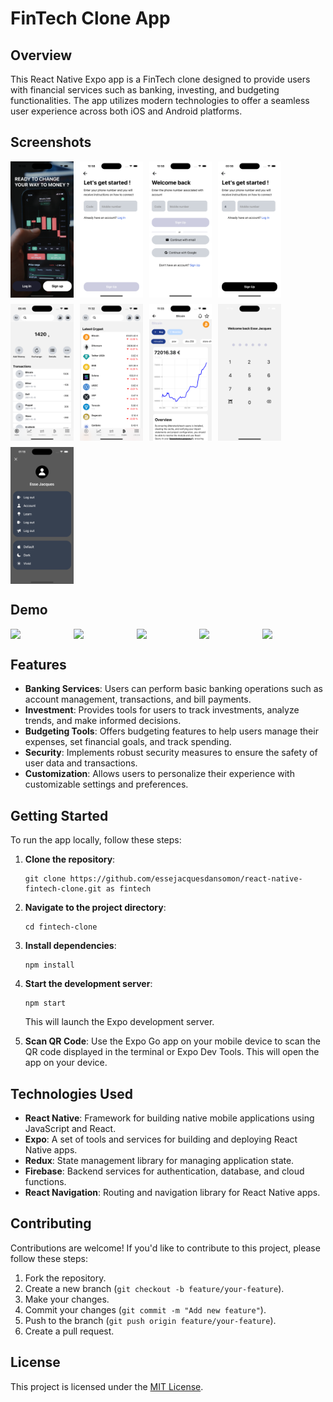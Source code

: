 # FinTech Clone App

## Overview
This React Native Expo app is a FinTech clone designed to provide users with financial services such as banking, investing, and budgeting functionalities. The app utilizes modern technologies to offer a seamless user experience across both iOS and Android platforms.

## Screenshots

<div style="display: flex; flex-direction: 'row'; gap: 10px; flex-wrap: wrap" >
  <img src="docs/screenshots/1.png" alt="Screen 1" width="20%" />
  <img src="docs/screenshots/2.png" alt="Screen 2" width="20%" />
  <img src="docs/screenshots/3.png" alt="Screen 3" width="20%" />
  <img src="docs/screenshots/4.png" alt="Screen 4" width="20%" />
  <img src="docs/screenshots/5.png" alt="Screen 5" width="20%" />
  <img src="docs/screenshots/6.png" alt="Screen 6" width="20%" />
  <img src="docs/screenshots/7.png" alt="Screen 6" width="20%" />
  <img src="docs/screenshots/8.png" alt="Screen 6" width="20%" />
  <img src="docs/screenshots/9.png" alt="Screen 6" width="20%" />
</div>

## Demo
<div style="display: flex; flex-direction: 'row';">
<img src="docs/screenshots/login.gif" width=30%>
<img src="docs/screenshots/state.gif" width=30%>
<img src="docs/screenshots/lockscreen.gif" width=30%>
<img src="docs/screenshots/charts.gif" width=30%>
<img src="docs/screenshots/icon.gif" width=30%>
</div>

## Features
- **Banking Services**: Users can perform basic banking operations such as account management, transactions, and bill payments.
- **Investment**: Provides tools for users to track investments, analyze trends, and make informed decisions.
- **Budgeting Tools**: Offers budgeting features to help users manage their expenses, set financial goals, and track spending.
- **Security**: Implements robust security measures to ensure the safety of user data and transactions.
- **Customization**: Allows users to personalize their experience with customizable settings and preferences.

## Getting Started
To run the app locally, follow these steps:

1. **Clone the repository**:
   ```
   git clone https://github.com/essejacquesdansomon/react-native-fintech-clone.git as fintech
   ```

2. **Navigate to the project directory**:
   ```
   cd fintech-clone
   ```

3. **Install dependencies**:
   ```
   npm install
   ```

4. **Start the development server**:
   ```
   npm start
   ```
   This will launch the Expo development server.

5. **Scan QR Code**:
   Use the Expo Go app on your mobile device to scan the QR code displayed in the terminal or Expo Dev Tools. This will open the app on your device.



## Technologies Used
- **React Native**: Framework for building native mobile applications using JavaScript and React.
- **Expo**: A set of tools and services for building and deploying React Native apps.
- **Redux**: State management library for managing application state.
- **Firebase**: Backend services for authentication, database, and cloud functions.
- **React Navigation**: Routing and navigation library for React Native apps.

## Contributing
Contributions are welcome! If you'd like to contribute to this project, please follow these steps:
1. Fork the repository.
2. Create a new branch (`git checkout -b feature/your-feature`).
3. Make your changes.
4. Commit your changes (`git commit -m "Add new feature"`).
5. Push to the branch (`git push origin feature/your-feature`).
6. Create a pull request.

## License
This project is licensed under the [MIT License](LICENSE).